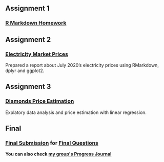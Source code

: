 
## Assignment 1
### [R Markdown Homework](RMarkdownHomework/rmd-homework.html)

## Assignment 2
### [Electricity Market Prices](HW2/Hw2_Report.html) 
Prepared a report about July 2020’s electricity prices using RMarkdown, dplyr and ggplot2.


## Assignment 3
### [Diamonds Price Estimation](HW3/Ass3-rmd.html)
Explatory data analysis and price estimation with linear regression.

## Final
### [Final Submission](Final/HacıMehmetİnce-48A-Final.pdf) for [Final Questions](Final/final.pdf)


**You can also check [my group's Progress Journal](https://pjournal.github.io/boun01g-hisrustu/)**